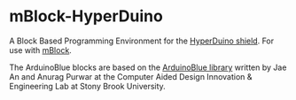 # mBlock-HyperDuino

A Block Based Programming Environment for the [HyperDuino shield](http://hyperduino.com). For use with [mBlock](http://www.mblock.cc).

The ArduinoBlue blocks are based on the [ArduinoBlue library](https://sites.google.com/stonybrook.edu/arduinoble/) written by Jae An and Anurag Purwar at the Computer Aided Design Innovation & Engineering Lab at Stony Brook University.
